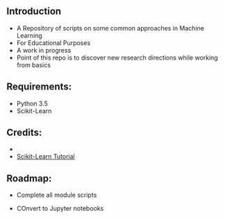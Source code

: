 ## Introduction
- A Repository of scripts on some common approaches in Machine Learning
- For Educational Purposes
- A work in progress
- Point of this repo is to discover new research directions while working from basics

## Requirements:
- Python 3.5
- Scikit-Learn

## Credits:
- 
- [Scikit-Learn Tutorial](https://github.com/jakevdp/sklearn_tutorial/tree/master/notebooks)

## Roadmap:
- Complete all module scripts

- COnvert to Jupyter notebooks
